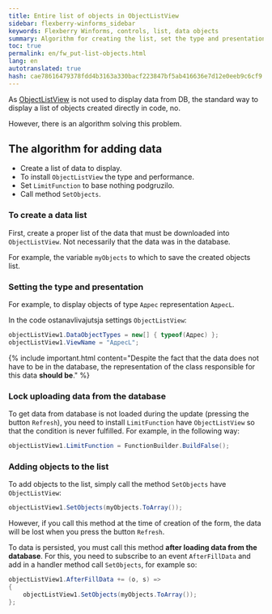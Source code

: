 ```yaml
---
title: Entire list of objects in ObjectListView
sidebar: flexberry-winforms_sidebar
keywords: Flexberry Winforms, controls, list, data objects
summary: Algorithm for creating the list, set the type and presentation, inclusion of data
toc: true
permalink: en/fw_put-list-objects.html
lang: en
autotranslated: true
hash: cae78616479378fdd4b3163a330bacf223847bf5ab416636e7d12e0eeb9c6cf9
---
```


As [ObjectListView](fw_objectlistview.html) is not used to display data from DB, the standard way to display a list of objects created directly in code, no.

However, there is an algorithm solving this problem.

## The algorithm for adding data

* Create a list of data to display.
* To install `ObjectListView` the type and performance.
* Set `LimitFunction` to base nothing podgruzilo.
* Call method `SetObjects`.

### To create a data list

First, create a proper list of the data that must be downloaded into `ObjectListView`. Not necessarily that the data was in the database.

For example, the variable `myObjects` to which to save the created objects list.

### Setting the type and presentation

For example, to display objects of type `Адрес` representation `АдресL`.

In the code ostanavlivajutsja settings `ObjectListView`:

```csharp
objectListView1.DataObjectTypes = new[] { typeof(Адрес) };
objectListView1.ViewName = "АдресL";
```

{% include important.html content="Despite the fact that the data does not have to be in the database, the representation of the class responsible for this data __should be__." %}

### Lock uploading data from the database

To get data from database is not loaded during the update (pressing the button `Refresh`), you need to install `LimitFunction` have `ObjectListView` so that the condition is never fulfilled. For example, in the following way:

```csharp
objectListView1.LimitFunction = FunctionBuilder.BuildFalse();
```

### Adding objects to the list

To add objects to the list, simply call the method `SetObjects` have `ObjectListView`:

```csharp
objectListView1.SetObjects(myObjects.ToArray());
```

However, if you call this method at the time of creation of the form, the data will be lost when you press the button `Refresh`.

To data is persisted, you must call this method __after loading data from the database__. For this, you need to subscribe to an event `AfterFillData` and add in a handler method call `SetObjects`, for example so:

```csharp
objectListView1.AfterFillData += (o, s) =>
{
	objectListView1.SetObjects(myObjects.ToArray());
};
```



